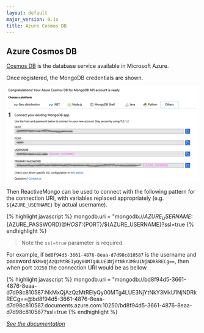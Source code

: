 ```yaml
---
layout: default
major_version: 0.1x
title: Azure Cosmos DB
---
```


## Azure Cosmos DB

[Cosmos DB](https://docs.microsoft.com/en-us/azure/cosmos-db/introduction) is the database service available in Microsoft Azure.

Once registered, the MongoDB credentials are shown.

<img src="../images/azure-cosmos.png" alt="Cosmos DB credentials" class="screenshot" />

Then ReactiveMongo can be used to connect with the following pattern for the connection URI, with variables replaced appropriately (e.g. `${AZURE_USERNAME}` by actual username).

{% highlight javascript %}
mongodb.uri = "mongodb://${AZURE_USERNAME}:${AZURE_PASSWORD}@${HOST}:${PORT}/${AZURE_USERNAME}?ssl=true
{% endhighlight %}

> Note the `ssl=true` parameter is required.

For example, if `bd8f94d5-3661-4876-8eaa-d7d98c810587` is the username and password `NkMxQjAzQzMtREIyQy00MTg4LUE3NjYtNkY3MkU1NjNDRkRECg==`, then when port `10250` the connection URI would be as bellow.

{% highlight javascript %}
mongodb.uri = "mongodb://bd8f94d5-3661-4876-8eaa-d7d98c810587:NkMxQjAzQzMtREIyQy00MTg4LUE3NjYtNkY3MkU1NjNDRkRECg==@bd8f94d5-3661-4876-8eaa-d7d98c810587.documents.azure.com:10250/bd8f94d5-3661-4876-8eaa-d7d98c810587?ssl=true
{% endhighlight %}

*[See the documentation](./connect-database.html)*